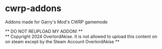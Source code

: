 # cwrp-addons
 Addons made for Garry's Mod's CWRP gamemode

** DO NOT REUPLOAD MY ADDON! **  
** Copyright 2024 OverlordAkise. It is not allowed to upload this content on on steam except by the Steam Account OverlordAkise **
